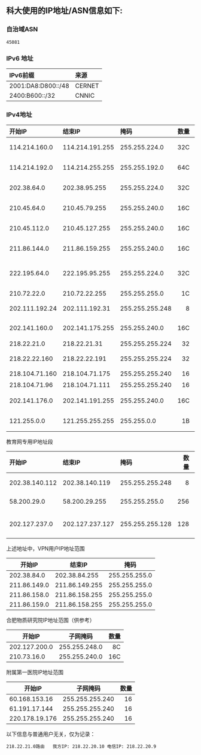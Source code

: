 ## 科大使用的IP地址/ASN信息如下:

### 自治域ASN
```
45081
```

### IPv6 地址

| IPv6前缀           |    来源   |
| :----------------- | :-------- |
| 2001:DA8:D800::/48 | CERNET    |
| 2400:B600::/32     | CNNIC     |

### IPv4地址

| 开始IP        |      结束IP     |     掩码      | 数量 | 出口  |
| :------------ | :-------------- | :------------ | --: | :--- |
| 114.214.160.0 | 114.214.191.255 | 255.255.224.0 | 32C | CERNET中国教育网 |
| 114.214.192.0 | 114.214.255.255 | 255.255.192.0 | 64C | CERNET中国教育网 |
| 202.38.64.0   | 202.38.95.255   | 255.255.224.0 | 32C | CERNET中国教育网 |
| 210.45.64.0   | 210.45.79.255   | 255.255.240.0 | 16C | CERNET中国教育网 |
| 210.45.112.0  | 210.45.127.255  | 255.255.240.0 | 16C | CERNET中国教育网 |
| 211.86.144.0  | 211.86.159.255  | 255.255.240.0 | 16C | CERNET中国教育网 |
| 222.195.64.0  | 222.195.95.255  | 255.255.224.0 | 32C | CERNET中国教育网合计208C |
| 210.72.22.0   | 210.72.22.255   | 255.255.255.0   | 1C  | 科技网 |
| 202.111.192.24| 202.111.192.31  | 255.255.255.248 |  8  | 中国电信CN2(Port1) |
| 202.141.160.0 | 202.141.175.255 | 255.255.240.0   | 16C | 中国电信(科大自有IP) |
| 218.22.21.0   | 218.22.21.31    | 255.255.255.224 | 32  | 中国电信 |
| 218.22.22.160 | 218.22.22.191   | 255.255.255.224 | 32  | 中国电信(Port2) |
| 218.104.71.160| 218.104.71.175  | 255.255.255.240 | 16  | 中国联通 |
| 218.104.71.96 | 218.104.71.111  | 255.255.255.240 | 16  | 中国联通 |
| 202.141.176.0 | 202.141.191.255 | 255.255.240.0  | 16C  | 中国移动(科大自有IP) |
| 121.255.0.0   | 121.255.255.255 | 255.255.0.0    |  1B  | 中国移动(科大自有IP) |

教育网专用IP地址段

| 开始IP        |      结束IP     |     掩码      | 数量 | 用途  |
| :------------ | :-------------- | :------------ | --: | :--- |
| 202.38.140.112 | 202.38.140.119 | 255.255.255.248 |  8 |高能物理使用 |
| 58.200.29.0    | 58.200.29.255  | 255.255.255.0   |256 |CERNET-ETS |
| 202.127.237.0  | 202.127.237.127| 255.255.255.128 |128 |CERNET-ETS(不用) |


上述地址中，VPN用户IP地址范围

| 开始IP      | 结束IP         | 掩码          |
| ----------- | ---------------| ------------- |
|202.38.84.0  | 202.38.84.255  | 255.255.255.0 |
|211.86.149.0 | 211.86.149.255 | 255.255.255.0 |
|211.86.158.0 | 211.86.158.255 | 255.255.255.0 |
|211.86.159.0 | 211.86.158.255 | 255.255.255.0 |

合肥物质研究院IP地址范围（供参考）

|开始IP  |          子网掩码 | 数量|
| ------- | -------| -------:|
|202.127.200.0  |   255.255.248.0 |  8C |
|210.73.16.0    |   255.255.240.0 |  16C|

附属第一医院IP地址范围

|开始IP  |          子网掩码 | 数量|
| ------- | -------| -------:|
|60.168.153.16  |   255.255.255.240 | 16 |
|61.191.17.144  |   255.255.255.240 | 16 |
|220.178.19.176 |   255.255.255.240 | 16 |


以下信息与普通用户无关，仅为记录：
```
218.22.21.0路由   我方IP: 218.22.20.10 电信IP: 218.22.20.9
```
